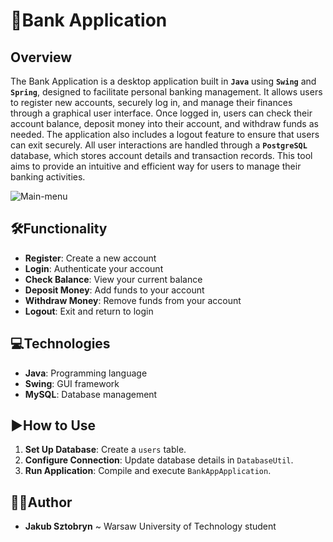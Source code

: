 # 🏦Bank Application 

## Overview

The Bank Application is a desktop application built in **`Java`** using **`Swing`** and **`Spring`**, designed to facilitate personal banking management. It allows users to register new accounts, securely log in, and manage their finances through a graphical user interface. Once logged in, users can check their account balance, deposit money into their account, and withdraw funds as needed. The application also includes a logout feature to ensure that users can exit securely. All user interactions are handled through a **`PostgreSQL`** database, which stores account details and transaction records. This tool aims to provide an intuitive and efficient way for users to manage their banking activities. 

![Main-menu](https://github.com/user-attachments/assets/2d17e3e5-c82e-4a24-9738-873cde78e014)


## 🛠️Functionality

- **Register**: Create a new account 
- **Login**: Authenticate your account 
- **Check Balance**: View your current balance 
- **Deposit Money**: Add funds to your account 
- **Withdraw Money**: Remove funds from your account 
- **Logout**: Exit and return to login 

## 💻Technologies

- **Java**: Programming language 
- **Swing**: GUI framework 
- **MySQL**: Database management 

## ▶️How to Use

1. **Set Up Database**: Create a `users` table.
2. **Configure Connection**: Update database details in `DatabaseUtil`.
3. **Run Application**: Compile and execute `BankAppApplication`.

## 🙋‍♂️Author
- **Jakub Sztobryn** ~ Warsaw University of Technology student
